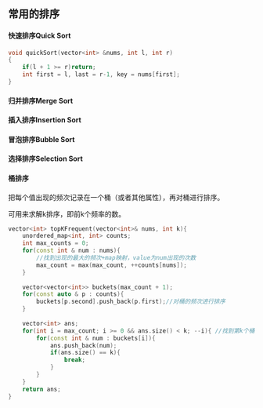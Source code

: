 ## 常用的排序

#### 快速排序Quick Sort



```c++
void quickSort(vector<int> &nums, int l, int r)
{
	if(l + 1 >= r)return;
    int first = l, last = r-1, key = nums[first];
}
```

#### 归并排序Merge Sort



#### 插入排序Insertion Sort



#### 冒泡排序Bubble Sort



#### 选择排序Selection Sort



#### 桶排序

把每个值出现的频次记录在一个桶（或者其他属性），再对桶进行排序。

可用来求解k排序，即前k个频率的数。

```c++
vector<int> topKFrequent(vector<int>& nums, int k){
    unordered_map<int, int> counts;
    int max_counts = 0;
    for(const int & num : nums){
        //找到出现的最大的频次+map映射，value为num出现的次数
        max_count = max(max_count, ++counts[nums]); 
    }
    
    vector<vector<int>> buckets(max_count + 1);
    for(const auto & p : counts){
        buckets[p.second].push_back(p.first);//对桶的频次进行排序
    }
    
    vector<int> ans;
    for(int i = max_count; i >= 0 && ans.size() < k; --i){ //找到第k个桶
        for(const int & num : buckets[i]){
            ans.push_back(num);
            if(ans.size() == k){
                break;
            }
        }
    }
    return ans;
}
```

